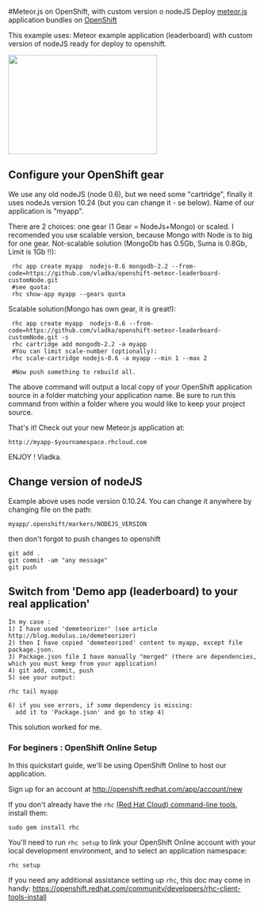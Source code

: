 #Meteor.js on OpenShift, with custom version o nodeJS
Deploy [meteor.js](http://meteor.com/) application bundles on [OpenShift](http://openshift.com/)

This example uses: Meteor example application (leaderboard) with custom version of nodeJS ready for deploy to openshift.


<a href='https://openshift.redhat.com/community/blogs/cloudy-with-a-chance-of-meteorjs'><img width="300" height="200" src='https://www.meteor.com/universe.png'/></a>

## Configure your OpenShift gear 
 We use any old nodeJS (node 0.6), but we need some "cartridge", finally it uses nodeJs version 10.24 (but you can change it - se below).  Name of our application is "myapp". 

 There are 2 choices: one gear (1 Gear = NodeJs+Mongo) or scaled. I recomended you use scalable version, because Mongo with Node is to big for one gear.
 Not-scalable solution (MongoDb has 0.5Gb, Suma is 0.8Gb, Limit is 1Gb !!): 
     
     rhc app create myapp  nodejs-0.6 mongodb-2.2 --from-code=https://github.com/vladka/openshift-meteor-leaderboard-customNode.git
     #see quota:
     rhc show-app myapp --gears quota

 Scalable solution(Mongo has own gear, it is great!):

     rhc app create myapp  nodejs-0.6 --from-code=https://github.com/vladka/openshift-meteor-leaderboard-customNode.git -s     
     rhc cartridge add mongodb-2.2 -a myapp
     #You can limit scale-number (optionally):
     rhc scale-cartridge nodejs-0.6 -a myapp --min 1 --max 2

     #Now push something to rebuild all.

The above command will output a local copy of your OpenShift application source in a folder matching your application name.  Be sure to run this command from within a folder where you would like to keep your project source.

That's it! Check out your new Meteor.js application at:

    http://myapp-$yournamespace.rhcloud.com

ENJOY ! Vladka.

## Change version of nodeJS
 Example above uses node version 0.10.24. 
 You can change it anywhere by changing file 
 on the path: 

    myapp/.openshift/markers/NODEJS_VERSION 

then don't forgot to push changes to openshift 
   
    git add . 
    git commit -am "any message"
    git push

## Switch from 'Demo app (leaderboard) to your real application'

    In my case :
    1) I have used 'demeteorizer' (see article http://blog.modulus.io/demeteorizer)
    2) then I have copied 'demeteorized' content to myapp, except file package.json.
    3) Package.json file I have manually "merged" (there are dependencies, which you must keep from your application)
    4) git add, commit, push
    5) see your output: 
    
    rhc tail myapp

    6) if you see errors, if some dependency is missing: 
      add it to 'Package.json' and go to step 4)

This solution worked for me.


### For beginers : OpenShift Online Setup 
In this quickstart guide, we'll be using OpenShift Online to host our application.

Sign up for an account at http://openshift.redhat.com/app/account/new

If you don't already have the `rhc` [(Red Hat Cloud) command-line tools](https://openshift.redhat.com/community/get-started#cli), install them:

    sudo gem install rhc

You'll need to run `rhc setup` to link your OpenShift Online account with your local development environment, and to select an application namespace:

    rhc setup

If you need any additional assistance setting up `rhc`, this doc may come in handy: https://openshift.redhat.com/community/developers/rhc-client-tools-install
